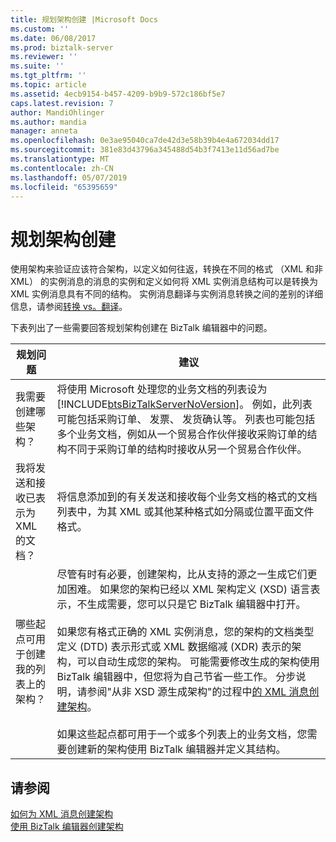 ```yaml
---
title: 规划架构创建 |Microsoft Docs
ms.custom: ''
ms.date: 06/08/2017
ms.prod: biztalk-server
ms.reviewer: ''
ms.suite: ''
ms.tgt_pltfrm: ''
ms.topic: article
ms.assetid: 4ecb9154-b457-4209-b9b9-572c186bf5e7
caps.latest.revision: 7
author: MandiOhlinger
ms.author: mandia
manager: anneta
ms.openlocfilehash: 0e3ae95040ca7de42d3e58b39b4e4a672034dd17
ms.sourcegitcommit: 381e83d43796a345488d54b3f7413e11d56ad7be
ms.translationtype: MT
ms.contentlocale: zh-CN
ms.lasthandoff: 05/07/2019
ms.locfileid: "65395659"
---
```

# <a name="planning-for-schema-creation"></a>规划架构创建
使用架构来验证应该符合架构，以定义如何往返，转换在不同的格式 （XML 和非 XML） 的实例消息的消息的实例和定义如何将 XML 实例消息结构可以是转换为 XML 实例消息具有不同的结构。 实例消息翻译与实例消息转换之间的差别的详细信息，请参阅[转换 vs。翻译](../core/data-transformation.md)。  

 下表列出了一些需要回答规划架构创建在 BizTalk 编辑器中的问题。  


|                               规划问题                                |                                                                                                                                                                                                                                                                                                                                                                                                                                                                                                              建议                                                                                                                                                                                                                                                                                                                                                                                                                                                                                                               |
|--------------------------------------------------------------------------------|-------------------------------------------------------------------------------------------------------------------------------------------------------------------------------------------------------------------------------------------------------------------------------------------------------------------------------------------------------------------------------------------------------------------------------------------------------------------------------------------------------------------------------------------------------------------------------------------------------------------------------------------------------------------------------------------------------------------------------------------------------------------------------------------------------------------------------------------------------------------------------------------------------------------------------------------------------------------------------------------------------------------------------------------|
|                       我需要创建哪些架构？                        |                                                                                                                                                                                                                                                  将使用 Microsoft 处理您的业务文档的列表设为[!INCLUDE[btsBizTalkServerNoVersion](../includes/btsbiztalkservernoversion-md.md)]。 例如，此列表可能包括采购订单、 发票、 发货确认等。 列表也可能包括多个业务文档，例如从一个贸易合作伙伴接收采购订单的结构不同于采购订单的结构时接收从另一个贸易合作伙伴。                                                                                                                                                                                                                                                   |
|        我将发送和接收已表示为 XML 的文档？        |                                                                                                                                                                                                                                                                                                                                                                                                                     将信息添加到的有关发送和接收每个业务文档的格式的文档列表中，为其 XML 或其他某种格式如分隔或位置平面文件格式。                                                                                                                                                                                                                                                                                                                                                                                                                     |
| 哪些起点可用于创建我的列表上的架构？ | 尽管有时有必要，创建架构，比从支持的源之一生成它们更加困难。 如果您的架构已经以 XML 架构定义 (XSD) 语言表示，不生成需要，您可以只是它 BizTalk 编辑器中打开。<br /><br /> 如果您有格式正确的 XML 实例消息，您的架构的文档类型定义 (DTD) 表示形式或 XML 数据缩减 (XDR) 表示的架构，可以自动生成您的架构。 可能需要修改生成的架构使用 BizTalk 编辑器中，但您将为自己节省一些工作。 分步说明，请参阅"从非 XSD 源生成架构"的过程中[的 XML 消息创建架构](../core/how-to-create-schemas-for-xml-messages.md)。<br /><br /> 如果这些起点都可用于一个或多个列表上的业务文档，您需要创建新的架构使用 BizTalk 编辑器并定义其结构。 |

## <a name="see-also"></a>请参阅  
 [如何为 XML 消息创建架构](../core/how-to-create-schemas-for-xml-messages.md)   
 [使用 BizTalk 编辑器创建架构](../core/creating-schemas-using-biztalk-editor.md)